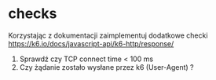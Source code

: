 # checks

Korzystając z dokumentacji zaimplementuj dodatkowe checki https://k6.io/docs/javascript-api/k6-http/response/

1) Sprawdź czy TCP connect time < 100 ms
2) Czy żądanie zostało wysłane przez k6 (User-Agent) ?




